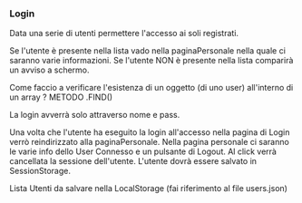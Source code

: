 ### Login
Data una serie di utenti permettere l'accesso ai soli registrati.

Se l'utente è presente nella lista vado nella paginaPersonale nella quale ci saranno varie informazioni.
Se l'utente NON è presente nella lista comparirà un avviso a schermo.

Come faccio a verificare l'esistenza di un oggetto (di uno user) all'interno di un array ? METODO .FIND()

La login avverrà solo attraverso nome e pass.

Una volta che l'utente ha eseguito la login all'accesso nella pagina di Login verrò reindirizzato alla paginaPersonale. 
Nella pagina personale ci saranno le varie info dello User Connesso e un pulsante di Logout.
Al click verrà cancellata la sessione dell'utente.
L'utente dovrà essere salvato in SessionStorage.

Lista Utenti da salvare nella LocalStorage (fai riferimento al file users.json)
